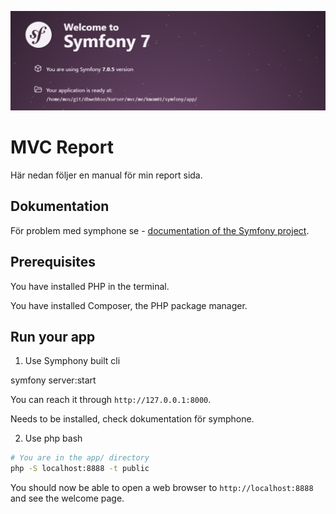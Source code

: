 <!--
---
author: elk
---
-->

![Symfony image](.img/symfony.png)

MVC Report
====================

Här nedan följer en manual för min report sida.




Dokumentation
----------------------------

För problem med symphone se - [documentation of the Symfony project](https://symfony.com/doc/current).



Prerequisites
----------------------------

You have installed PHP in the terminal.

You have installed Composer, the PHP package manager.



Run your app
-----------------------

1. Use Symphony built cli

symfony server:start

You can reach it through `http://127.0.0.1:8000`.

Needs to be installed, check dokumentation för symphone.



2. Use php bash

```bash
# You are in the app/ directory
php -S localhost:8888 -t public
```

You should now be able to open a web browser to `http://localhost:8888` and see the welcome page.

